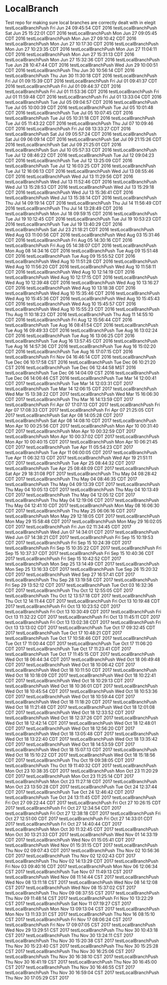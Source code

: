# LocalBranch
Test repo for making sure local branches are correctly dealt with in elegit
testLocalBranchPush Fri Jun 24 09:45:54 CDT 2016
testLocalBranchPush Sat Jun 25 15:22:01 CDT 2016
testLocalBranchPush Mon Jun 27 09:05:45 CDT 2016
testLocalBranchPush Mon Jun 27 09:10:42 CDT 2016
testLocalBranchPush Mon Jun 27 10:17:30 CDT 2016
testLocalBranchPush Mon Jun 27 10:23:35 CDT 2016
testLocalBranchPush Mon Jun 27 11:04:11 CDT 2016
testLocalBranchPush Mon Jun 27 15:31:13 CDT 2016
testLocalBranchPush Mon Jun 27 15:32:36 CDT 2016
testLocalBranchPush Tue Jun 28 10:47:44 CDT 2016
testLocalBranchPush Wed Jun 29 10:00:51 CDT 2016
testLocalBranchPush Thu Jun 30 10:56:14 CDT 2016
testLocalBranchPush Thu Jun 30 11:30:18 CDT 2016
testLocalBranchPush Fri Jul 01 09:15:39 CDT 2016
testLocalBranchPush Fri Jul 01 09:41:37 CDT 2016
testLocalBranchPush Fri Jul 01 09:44:37 CDT 2016
testLocalBranchPush Fri Jul 01 11:53:36 CDT 2016
testLocalBranchPush Fri Jul 01 11:59:48 CDT 2016
testLocalBranchPush Fri Jul 01 13:33:04 CDT 2016
testLocalBranchPush Tue Jul 05 09:04:57 CDT 2016
testLocalBranchPush Tue Jul 05 10:00:39 CDT 2016
testLocalBranchPush Tue Jul 05 10:01:48 CDT 2016
testLocalBranchPush Tue Jul 05 10:07:45 CDT 2016
testLocalBranchPush Tue Jul 05 10:31:18 CDT 2016
testLocalBranchPush Tue Jul 05 11:43:22 CDT 2016
testLocalBranchPush Thu Jul 07 10:09:46 CDT 2016
testLocalBranchPush Fri Jul 08 13:33:27 CDT 2016
testLocalBranchPush Sat Jul 09 05:57:24 CDT 2016
testLocalBranchPush Sat Jul 09 06:09:14 CDT 2016
testLocalBranchPush Sat Jul 09 21:15:26 CDT 2016
testLocalBranchPush Sat Jul 09 21:25:01 CDT 2016
testLocalBranchPush Sun Jul 10 05:57:33 CDT 2016
testLocalBranchPush Tue Jul 12 08:46:22 CDT 2016
testLocalBranchPush Tue Jul 12 09:04:23 CDT 2016
testLocalBranchPush Tue Jul 12 13:25:09 CDT 2016
testLocalBranchPush Tue Jul 12 16:03:25 CDT 2016
testLocalBranchPush Tue Jul 12 16:06:13 CDT 2016
testLocalBranchPush Wed Jul 13 08:55:46 CDT 2016
testLocalBranchPush Wed Jul 13 11:29:56 CDT 2016
testLocalBranchPush Wed Jul 13 11:52:46 CDT 2016
testLocalBranchPush Wed Jul 13 15:28:53 CDT 2016
testLocalBranchPush Wed Jul 13 15:29:18 CDT 2016
testLocalBranchPush Wed Jul 13 15:36:41 CDT 2016
testLocalBranchPush Wed Jul 13 15:38:14 CDT 2016
testLocalBranchPush Thu Jul 14 09:19:14 CDT 2016
testLocalBranchPush Thu Jul 14 11:56:49 CDT 2016
testLocalBranchPush Thu Jul 14 13:28:49 CDT 2016
testLocalBranchPush Mon Jul 18 09:59:15 CDT 2016
testLocalBranchPush Tue Jul 19 10:12:45 CDT 2016
testLocalBranchPush Tue Jul 19 10:53:23 CDT 2016
testLocalBranchPush Tue Jul 19 13:40:29 CDT 2016
testLocalBranchPush Sat Jul 23 21:18:21 CDT 2016
testLocalBranchPush Wed Aug 03 11:00:56 CDT 2016
testLocalBranchPush Wed Aug 03 15:31:46 CDT 2016
testLocalBranchPush Fri Aug 05 14:30:16 CDT 2016
testLocalBranchPush Fri Aug 05 14:38:07 CDT 2016
testLocalBranchPush Mon Aug 08 14:34:16 CDT 2016
testLocalBranchPush Tue Aug 09 15:51:48 CDT 2016
testLocalBranchPush Tue Aug 09 15:55:52 CDT 2016
testLocalBranchPush Wed Aug 10 11:51:28 CDT 2016
testLocalBranchPush Wed Aug 10 11:56:20 CDT 2016
testLocalBranchPush Wed Aug 10 11:58:11 CDT 2016
testLocalBranchPush Wed Aug 10 12:14:19 CDT 2016
testLocalBranchPush Wed Aug 10 12:17:15 CDT 2016
testLocalBranchPush Wed Aug 10 12:39:48 CDT 2016
testLocalBranchPush Wed Aug 10 13:16:27 CDT 2016
testLocalBranchPush Wed Aug 10 13:18:38 CDT 2016
testLocalBranchPush Wed Aug 10 15:35:46 CDT 2016
testLocalBranchPush Wed Aug 10 15:45:36 CDT 2016
testLocalBranchPush Wed Aug 10 15:45:43 CDT 2016
testLocalBranchPush Wed Aug 10 15:45:57 CDT 2016
testLocalBranchPush Wed Aug 10 15:55:23 CDT 2016
testLocalBranchPush Thu Aug 11 10:18:23 CDT 2016
testLocalBranchPush Thu Aug 11 14:55:10 CDT 2016
testLocalBranchPush Fri Aug 12 15:56:44 CDT 2016
testLocalBranchPush Tue Aug 16 08:41:54 CDT 2016
testLocalBranchPush Tue Aug 16 09:49:33 CDT 2016
testLocalBranchPush Tue Aug 16 13:02:24 CDT 2016
testLocalBranchPush Tue Aug 16 13:06:25 CDT 2016
testLocalBranchPush Tue Aug 16 13:57:45 CDT 2016
testLocalBranchPush Tue Aug 16 14:57:36 CDT 2016
testLocalBranchPush Tue Aug 16 15:02:20 CDT 2016
testLocalBranchPush Tue Aug 16 17:07:15 CDT 2016
testLocalBranchPush Fri Nov 04 16:46:14 CDT 2016
testLocalBranchPush Tue Dec 06 10:17:58 CST 2016
testLocalBranchPush Tue Dec 06 10:21:20 CST 2016
testLocalBranchPush Tue Dec 06 12:44:58 MST 2016
testLocalBranchPush Tue Dec 06 14:04:09 CST 2016
testLocalBranchPush Tue Dec 06 14:06:46 CST 2016
testLocalBranchPush Tue Mar 14 12:00:41 CDT 2017
testLocalBranchPush Tue Mar 14 12:03:31 CDT 2017
testLocalBranchPush Tue Mar 14 12:06:15 CDT 2017
testLocalBranchPush Wed Mar 15 13:38:22 CDT 2017
testLocalBranchPush Wed Mar 15 16:06:30 CDT 2017
testLocalBranchPush Thu Mar 16 14:13:59 CDT 2017
testLocalBranchPush Fri Apr 07 17:07:13 CDT 2017
testLocalBranchPush Fri Apr 07 17:08:33 CDT 2017
testLocalBranchPush Fri Apr 07 21:25:05 CDT 2017
testLocalBranchPush Sat Apr 08 14:05:28 CDT 2017
testLocalBranchPush Sat Apr 08 14:08:10 CDT 2017
testLocalBranchPush Mon Apr 10 00:25:56 CDT 2017
testLocalBranchPush Mon Apr 10 00:31:40 CDT 2017
testLocalBranchPush Mon Apr 10 00:32:59 CDT 2017
testLocalBranchPush Mon Apr 10 00:37:02 CDT 2017
testLocalBranchPush Mon Apr 10 00:40:15 CDT 2017
testLocalBranchPush Mon Apr 10 06:21:45 CDT 2017
testLocalBranchPush Tue Apr 11 05:54:23 CDT 2017
testLocalBranchPush Tue Apr 11 06:00:05 CDT 2017
testLocalBranchPush Tue Apr 11 06:32:13 CDT 2017
testLocalBranchPush Wed Apr 19 21:51:11 CDT 2017
testLocalBranchPush Tue Apr 25 08:44:32 CDT 2017
testLocalBranchPush Tue Apr 25 08:48:09 CDT 2017
testLocalBranchPush Sat Apr 29 18:31:08 PDT 2017
testLocalBranchPush Thu May 04 08:28:42 CDT 2017
testLocalBranchPush Thu May 04 08:46:35 CDT 2017
testLocalBranchPush Thu May 04 09:13:39 CDT 2017
testLocalBranchPush Thu May 04 10:05:13 CDT 2017
testLocalBranchPush Thu May 04 10:13:49 CDT 2017
testLocalBranchPush Thu May 04 12:05:12 CDT 2017
testLocalBranchPush Thu May 04 12:19:06 CDT 2017
testLocalBranchPush Thu May 04 12:41:10 CDT 2017
testLocalBranchPush Mon May 08 16:06:30 CDT 2017
testLocalBranchPush Thu May 25 06:06:16 CDT 2017
testLocalBranchPush Mon May 29 12:18:05 CDT 2017
testLocalBranchPush Mon May 29 15:58:48 CDT 2017
testLocalBranchPush Mon May 29 16:02:05 CDT 2017
testLocalBranchPush Fri Jun 02 11:34:45 CDT 2017
testLocalBranchPush Wed Jun 07 14:34:01 CDT 2017
testLocalBranchPush Wed Jun 07 14:38:21 CDT 2017
testLocalBranchPush Fri Sep 15 10:19:53 CDT 2017
testLocalBranchPush Fri Sep 15 10:24:39 CDT 2017
testLocalBranchPush Fri Sep 15 10:35:22 CDT 2017
testLocalBranchPush Fri Sep 15 10:37:37 CDT 2017
testLocalBranchPush Fri Sep 15 10:40:36 CDT 2017
testLocalBranchPush Fri Sep 15 10:42:52 CDT 2017
testLocalBranchPush Mon Sep 25 13:14:49 CDT 2017
testLocalBranchPush Mon Sep 25 13:16:33 CDT 2017
testLocalBranchPush Tue Sep 26 15:20:32 CDT 2017
testLocalBranchPush Wed Sep 27 16:57:41 CDT 2017
testLocalBranchPush Thu Sep 28 13:19:58 CDT 2017
testLocalBranchPush Fri Sep 29 13:52:12 CDT 2017
testLocalBranchPush Tue Oct 03 16:32:36 CDT 2017
testLocalBranchPush Thu Oct 12 12:55:05 CDT 2017
testLocalBranchPush Thu Oct 12 13:57:18 CDT 2017
testLocalBranchPush Thu Oct 12 14:11:44 CDT 2017
testLocalBranchPush Fri Oct 13 10:19:48 CDT 2017
testLocalBranchPush Fri Oct 13 10:23:52 CDT 2017
testLocalBranchPush Fri Oct 13 10:30:49 CDT 2017
testLocalBranchPush Fri Oct 13 11:32:22 CDT 2017
testLocalBranchPush Fri Oct 13 11:45:11 CDT 2017
testLocalBranchPush Fri Oct 13 13:02:38 CDT 2017
testLocalBranchPush Fri Oct 13 13:13:02 CDT 2017
testLocalBranchPush Tue Oct 17 09:32:45 CDT 2017
testLocalBranchPush Tue Oct 17 10:48:21 CDT 2017
testLocalBranchPush Tue Oct 17 10:58:46 CDT 2017
testLocalBranchPush Tue Oct 17 11:00:44 CDT 2017
testLocalBranchPush Tue Oct 17 11:06:20 CDT 2017
testLocalBranchPush Tue Oct 17 11:23:41 CDT 2017
testLocalBranchPush Tue Oct 17 11:45:15 CDT 2017
testLocalBranchPush Wed Oct 18 06:44:34 CDT 2017
testLocalBranchPush Wed Oct 18 06:49:48 CDT 2017
testLocalBranchPush Wed Oct 18 10:06:42 CDT 2017
testLocalBranchPush Wed Oct 18 10:11:50 CDT 2017
testLocalBranchPush Wed Oct 18 10:18:09 CDT 2017
testLocalBranchPush Wed Oct 18 10:22:41 CDT 2017
testLocalBranchPush Wed Oct 18 10:29:13 CDT 2017
testLocalBranchPush Wed Oct 18 10:36:01 CDT 2017
testLocalBranchPush Wed Oct 18 10:45:54 CDT 2017
testLocalBranchPush Wed Oct 18 10:53:36 CDT 2017
testLocalBranchPush Wed Oct 18 10:59:44 CDT 2017
testLocalBranchPush Wed Oct 18 11:18:20 CDT 2017
testLocalBranchPush Wed Oct 18 11:21:48 CDT 2017
testLocalBranchPush Wed Oct 18 12:01:08 CDT 2017
testLocalBranchPush Wed Oct 18 12:33:52 CDT 2017
testLocalBranchPush Wed Oct 18 12:37:26 CDT 2017
testLocalBranchPush Wed Oct 18 12:42:14 CDT 2017
testLocalBranchPush Wed Oct 18 12:48:01 CDT 2017
testLocalBranchPush Wed Oct 18 12:56:20 CDT 2017
testLocalBranchPush Wed Oct 18 13:05:48 CDT 2017
testLocalBranchPush Wed Oct 18 13:22:40 CDT 2017
testLocalBranchPush Wed Oct 18 13:35:42 CDT 2017
testLocalBranchPush Wed Oct 18 14:53:59 CDT 2017
testLocalBranchPush Wed Oct 18 15:07:13 CDT 2017
testLocalBranchPush Wed Oct 18 15:10:22 CDT 2017
testLocalBranchPush Wed Oct 18 15:18:56 CDT 2017
testLocalBranchPush Thu Oct 19 09:38:05 CDT 2017
testLocalBranchPush Thu Oct 19 11:40:32 CDT 2017
testLocalBranchPush Mon Oct 23 10:38:35 CDT 2017
testLocalBranchPush Mon Oct 23 11:20:29 CDT 2017
testLocalBranchPush Mon Oct 23 11:25:14 CDT 2017
testLocalBranchPush Mon Oct 23 11:27:18 CDT 2017
testLocalBranchPush Mon Oct 23 13:50:28 CDT 2017
testLocalBranchPush Tue Oct 24 12:37:44 CDT 2017
testLocalBranchPush Tue Oct 24 12:46:42 CDT 2017
testLocalBranchPush Tue Oct 24 13:11:45 CDT 2017
testLocalBranchPush Fri Oct 27 09:22:44 CDT 2017
testLocalBranchPush Fri Oct 27 10:26:15 CDT 2017
testLocalBranchPush Fri Oct 27 12:34:54 CDT 2017
testLocalBranchPush Fri Oct 27 12:38:18 CDT 2017
testLocalBranchPush Fri Oct 27 12:51:00 CDT 2017
testLocalBranchPush Fri Oct 27 14:33:01 CDT 2017
testLocalBranchPush Fri Oct 27 14:40:44 CDT 2017
testLocalBranchPush Mon Oct 30 11:32:45 CDT 2017
testLocalBranchPush Mon Oct 30 13:21:33 CDT 2017
testLocalBranchPush Wed Nov 01 14:33:19 CDT 2017
testLocalBranchPush Wed Nov 01 15:05:41 CDT 2017
testLocalBranchPush Wed Nov 01 15:31:15 CDT 2017
testLocalBranchPush Thu Nov 02 09:07:43 CDT 2017
testLocalBranchPush Thu Nov 02 10:56:36 CDT 2017
testLocalBranchPush Thu Nov 02 12:02:43 CDT 2017
testLocalBranchPush Thu Nov 02 14:13:29 CDT 2017
testLocalBranchPush Fri Nov 03 09:40:16 CDT 2017
testLocalBranchPush Mon Nov 06 12:06:34 CST 2017
testLocalBranchPush Tue Nov 07 11:49:13 CST 2017
testLocalBranchPush Wed Nov 08 11:14:44 CST 2017
testLocalBranchPush Wed Nov 08 13:11:18 CST 2017
testLocalBranchPush Wed Nov 08 14:12:08 CST 2017
testLocalBranchPush Wed Nov 08 15:37:02 CST 2017
testLocalBranchPush Thu Nov 09 08:37:55 CST 2017
testLocalBranchPush Thu Nov 09 11:48:14 CST 2017
testLocalBranchPush Fri Nov 10 13:22:29 CST 2017
testLocalBranchPush Sat Nov 11 07:19:27 CST 2017
testLocalBranchPush Mon Nov 13 09:13:04 CST 2017
testLocalBranchPush Mon Nov 13 11:33:31 CST 2017
testLocalBranchPush Thu Nov 16 08:15:10 CST 2017
testLocalBranchPush Fri Nov 17 08:06:24 CST 2017
testLocalBranchPush Fri Nov 17 09:07:05 CST 2017
testLocalBranchPush Wed Nov 29 13:29:51 CST 2017
testLocalBranchPush Thu Nov 30 10:43:18 CST 2017
testLocalBranchPush Thu Nov 30 13:24:11 CST 2017
testLocalBranchPush Thu Nov 30 15:20:38 CST 2017
testLocalBranchPush Thu Nov 30 15:23:40 CST 2017
testLocalBranchPush Thu Nov 30 15:25:28 CST 2017
testLocalBranchPush Thu Nov 30 16:25:06 CST 2017
testLocalBranchPush Thu Nov 30 16:38:10 CST 2017
testLocalBranchPush Thu Nov 30 16:41:19 CST 2017
testLocalBranchPush Thu Nov 30 16:45:00 CST 2017
testLocalBranchPush Thu Nov 30 16:46:55 CST 2017
testLocalBranchPush Thu Nov 30 16:59:04 CST 2017
testLocalBranchPush Thu Nov 30 17:05:29 CST 2017

